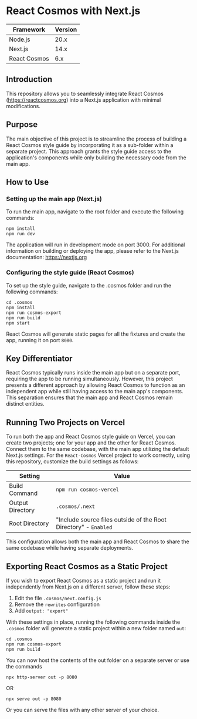 # React Cosmos with Next.js

|Framework|Version|
|-|-|
|Node.js|20.x|
|Next.js|14.x|
|React Cosmos|6.x|

## Introduction

This repository allows you to seamlessly integrate React Cosmos (https://reactcosmos.org) into a Next.js application with minimal modifications.

## Purpose

The main objective of this project is to streamline the process of building a React Cosmos style guide by incorporating it as a sub-folder within a separate project. This approach grants the style guide access to the application's components while only building the necessary code from the main app.

## How to Use

### Setting up the main app (Next.js)

To run the main app, navigate to the root folder and execute the following commands:

```
npm install
npm run dev
```

The application will run in development mode on port 3000. For additional information on building or deploying the app, please refer to the Next.js documentation: https://nextjs.org

### Configuring the style guide (React Cosmos)
To set up the style guide, navigate to the .cosmos folder and run the following commands:

```
cd .cosmos
npm install
npm run cosmos-export
npm run build
npm start
```

React Cosmos will generate static pages for all the fixtures and create the app, running it on port `8080`.

## Key Differentiator
React Cosmos typically runs inside the main app but on a separate port, requiring the app to be running simultaneously. However, this project presents a different approach by allowing React Cosmos to function as an independent app while still having access to the main app's components. This separation ensures that the main app and React Cosmos remain distinct entities.

## Running Two Projects on Vercel
To run both the app and React Cosmos style guide on Vercel, you can create two projects; one for your app and the other for React Cosmos. Connect them to the same codebase, with the main app utilizing the default Next.js settings. For the `React-Cosmos` Vercel project to work correctly, using this repository, customize the build settings as follows:

|Setting|Value|
|-|-|
|Build Command|`npm run cosmos-vercel`|
|Output Directory|`.cosmos/.next`|
|Root Directory|"Include source files outside of the Root Directory" - `Enabled`|

This configuration allows both the main app and React Cosmos to share the same codebase while having separate deployments.

## Exporting React Cosmos as a Static Project
If you wish to export React Cosmos as a static project and run it independently from Next.js on a different server, follow these steps:

1. Edit the file `.cosmos/next.config.js`
2. Remove the `rewrites` configuration
3. Add `output: "export"`

With these settings in place, running the following commands inside the `.cosmos` folder will generate a static project within a new folder named `out`:

```
cd .cosmos
npm run cosmos-export
npm run build
```

You can now host the contents of the out folder on a separate server or use the commands 
```
npx http-server out -p 8080 
```
OR
```
npx serve out -p 8080
```
Or you can serve the files with any other server of your choice.
